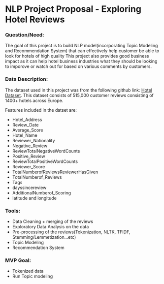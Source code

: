 # NLP Project Proposal - Exploring Hotel Reviews

### Question/Need:

The goal of this project is to build  NLP model(incorporating Topic Modeling and Recommendation System) that can effectively help customer be able to look for
hotels of high quality 
This project also provides good business impact as it can help hotel business industries what they should be looking to imporove or watch out for based on
various comments by customers.


### Data Description:

The dataset used in this project was from the following github link: [Hotel Dataset](https://www.kaggle.com/jiashenliu/515k-hotel-reviews-data-in-europe). This dataset consists of 515,000 customer reviews consisting of 1400+ hotels across Europe.


Features included in the datset are:
* Hotel_Address
* Review_Date
* Average_Score
* Hotel_Name
* Reviewer_Nationality
* Negative_Review
* ReviewTotalNegativeWordCounts
* Positive_Review
* ReviewTotalPositiveWordCounts
* Reviewer_Score
* TotalNumberofReviewsReviewerHasGiven
* TotalNumberof_Reviews
* Tags
* dayssincereview
* AdditionalNumberof_Scoring
* latitude and longitude

### Tools:

* Data Cleaning + merging of the reviews
* Exploratory Data Analysis on the data
* Pre-processing of the reviews(Tokenization, NLTK, TFIDF, Stemming/Lemmetization...etc)
* Topic Modeling
* Recommendation System

### MVP Goal:

* Tokenized data
* Run Topic modeling



